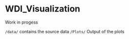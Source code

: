 # WDI_Visualization


Work in progess


```/data/``` contains the source data
```/Plots/``` Output of the plots
